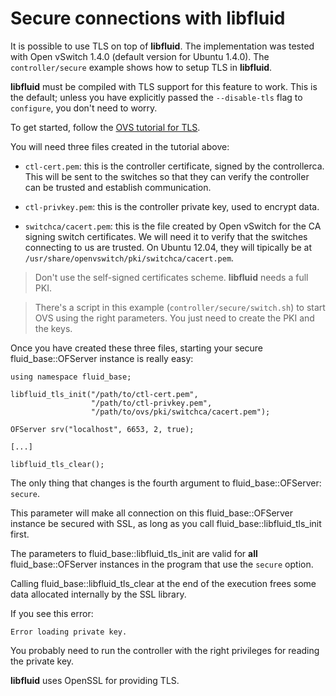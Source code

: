 # Secure connections with libfluid
It is possible to use TLS on top of **libfluid**. The implementation was tested
with Open vSwitch 1.4.0 (default version for Ubuntu 1.4.0). The
`controller/secure` example shows how to setup TLS in **libfluid**.

**libfluid** must be compiled with TLS support for this feature to work. This
is the default; unless you have explicitly passed the `--disable-tls` flag to
`configure`, you don't need to worry.

To get started, follow the [OVS tutorial for TLS](http://git.openvswitch.org/cgi-bin/gitweb.cgi?p=openvswitch;a=blob_plain;f=INSTALL.SSL;hb=HEAD).

You will need three files created in the tutorial above:

* `ctl-cert.pem`: this is the controller certificate, signed by the
controllerca. This will be sent to the switches so that they can verify the
controller can be trusted and establish communication.

* `ctl-privkey.pem`: this is the controller private key, used to encrypt data.

* `switchca/cacert.pem`: this is the file created by Open vSwitch for the CA
signing switch certificates. We will need it to verify that the switches
connecting to us are trusted. On Ubuntu 12.04, they will tipically be at
`/usr/share/openvswitch/pki/switchca/cacert.pem`.

> Don't use the self-signed certificates scheme. **libfluid** needs a full PKI.

> There's a script in this example (`controller/secure/switch.sh`) to start OVS 
> using the right parameters. You just need to create the PKI and the keys.

Once you have created these three files, starting your secure 
fluid_base::OFServer instance is really easy:
~~~{.cc}
using namespace fluid_base;

libfluid_tls_init("/path/to/ctl-cert.pem",
                  "/path/to/ctl-privkey.pem",
                  "/path/to/ovs/pki/switchca/cacert.pem");

OFServer srv("localhost", 6653, 2, true);

[...]

libfluid_tls_clear();
~~~

The only thing that changes is the fourth argument to fluid_base::OFServer:
`secure`.

This parameter will make all connection on this fluid_base::OFServer instance 
be secured with SSL, as long as you call fluid_base::libfluid_tls_init first.

The parameters to fluid_base::libfluid_tls_init are valid for **all**
fluid_base::OFServer instances in the program that use the `secure` option.

Calling fluid_base::libfluid_tls_clear at the end of the execution frees some 
data allocated internally by the SSL library.

If you see this error:
~~~
Error loading private key.
~~~

You probably need to run the controller with the right privileges for reading
the private key.

**libfluid** uses OpenSSL for providing TLS.
